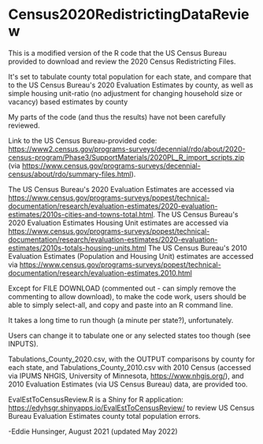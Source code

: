 # Census2020RedistrictingDataReview

This is a modified version of the R code that the US Census Bureau provided to download and review the 2020 Census Redistricting Files.

It's set to tabulate county total population for each state, and compare that to the US Census Bureau's 2020 Evaluation Estimates by county, 
as well as simple housing unit-ratio (no adjustment for changing household size or vacancy) based estimates by county

My parts of the code (and thus the results) have not been carefully reviewed.

Link to the US Census Bureau-provided code: 
https://www2.census.gov/programs-surveys/decennial/rdo/about/2020-census-program/Phase3/SupportMaterials/2020PL_R_import_scripts.zip 
(via https://www.census.gov/programs-surveys/decennial-census/about/rdo/summary-files.html).

The US Census Bureau's 2020 Evaluation Estimates are accessed via 
https://www.census.gov/programs-surveys/popest/technical-documentation/research/evaluation-estimates/2020-evaluation-estimates/2010s-cities-and-towns-total.html.
The US Census Bureau's 2020 Evaluation Estimates Housing Unit estimates are accessed via 
https://www.census.gov/programs-surveys/popest/technical-documentation/research/evaluation-estimates/2020-evaluation-estimates/2010s-totals-housing-units.html 
The US Census Bureau's 2010 Evaluation Estimates (Population and Housing Unit) estimates are accessed via 
https://www.census.gov/programs-surveys/popest/technical-documentation/research/evaluation-estimates.2010.html
	
Except for FILE DOWNLOAD (commented out - can simply remove the commenting to allow download), to make the code work, 
users should be able to simply select-all, and copy and paste into an R command line.

It takes a long time to run though (a minute per state?), unfortunately.

Users can change it to tabulate one or any selected states too though (see INPUTS).

Tabulations_County_2020.csv, with the OUTPUT comparisons by county for each state, and Tabulations_County_2010.csv with 2010 Census 
(accessed via IPUMS NHGIS, University of Minnesota, https://www.nhgis.org/), and 2010 Evaluation Estimates (via US Census Bureau) data, are provided too.

EvalEstToCensusReview.R is a Shiny for R application: https://edyhsgr.shinyapps.io/EvalEstToCensusReview/ 
to review US Census Bureau Evaluation Estimates county total population errors.

-Eddie Hunsinger, August 2021 (updated May 2022)

